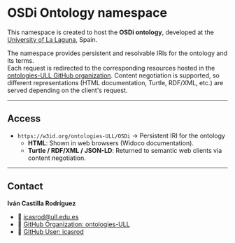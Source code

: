 # OSDi Ontology namespace

This namespace is created to host the **OSDi ontology**, developed at the [University of La Laguna](https://www.ull.es), Spain.  

The namespace provides persistent and resolvable IRIs for the ontology and its terms.  
Each request is redirected to the corresponding resources hosted in the [ontologies-ULL GitHub organization](https://github.com/ontologies-ULL/OSDi).
Content negotiation is supported, so different representations (HTML documentation, Turtle, RDF/XML, etc.) are served depending on the client's request.


---

## Access

- `https://w3id.org/ontologies-ULL/OSDi` → Persistent IRI for the ontology  
  - **HTML**: Shown in web browsers (Widoco documentation).  
  - **Turtle / RDF/XML / JSON-LD**: Returned to semantic web clients via content negotiation.

---

## Contact

**Iván Castilla Rodríguez**  
- 📧 [icasrod@ull.edu.es](mailto:icasrod@ull.edu.es)  
- 🐙 [GitHub Organization: ontologies-ULL](https://github.com/ontologies-ULL)  
- 👤 [GitHub User: icasrod](https://github.com/icasrod)